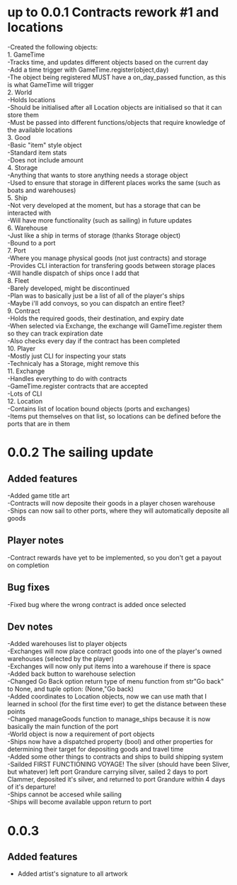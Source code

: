# up to 0.0.1 Contracts rework #1 and locations
-Created the following objects:  
    1. GameTime  
        -Tracks time, and updates different objects based on the current day  
        -Add a time trigger with GameTime.register(object,day)  
        -The object being registered MUST have a on_day_passed function, as this is what GameTime will trigger  
    2. World  
        -Holds locations  
        -Should be initialised after all Location objects are initialised so that it can store them  
        -Must be passed into different functions/objects that require knowledge of the available locations    
    3. Good  
        -Basic "item" style object  
        -Standard item stats   
        -Does not include amount  
    4. Storage  
        -Anything that wants to store anything needs a storage object  
        -Used to ensure that storage in different places works the same (such as boats and warehouses)  
    5. Ship  
        -Not very developed at the moment, but has a storage that can be interacted with  
        -Will have more functionality (such as sailing) in future updates  
    6. Warehouse  
        -Just like a ship in terms of storage (thanks Storage object)  
        -Bound to a port  
    7. Port  
        -Where you manage physical goods (not just contracts) and storage  
        -Provides CLI interaction for transfering goods between storage places  
        -Will handle dispatch of ships once I add that  
    8. Fleet  
        -Barely developed, might be discontinued  
        -Plan was to basically just be a list of all of the player's ships  
        -Maybe i'll add convoys, so you can dispatch an entire fleet?  
    9. Contract  
        -Holds the required goods, their destination, and expiry date  
        -When selected via Exchange, the exchange will GameTime.register them so they can track expiration date  
        -Also checks every day if the contract has been completed  
    10. Player  
        -Mostly just CLI for inspecting your stats  
        -Technicaly has a Storage, might remove this  
    11. Exchange  
        -Handles everything to do with contracts  
        -GameTime.register contracts that are accepted  
        -Lots of CLI  
    12. Location  
        -Contains list of location bound objects (ports and exchanges)  
        -Items put themselves on that list, so locations can be defined before the ports that are in them  
  
# 0.0.2 The sailing update
## Added features  
-Added game title art  
-Contracts will now deposite their goods in a player chosen warehouse  
-Ships can now sail to other ports, where they will automatically deposite all goods  
  
## Player notes  
-Contract rewards have yet to be implemented, so you don't get a payout on completion
  
## Bug fixes
-Fixed bug where the wrong contract is added once selected  
  
## Dev notes  
-Added warehouses list to player objects  
-Exchanges will now place contract goods into one of the player's owned warehouses (selected by the player)  
-Exchanges will now only put items into a warehouse if there is space  
-Added back button to warehouse selection  
-Changed Go Back option return type of menu function from str"Go back" to None, and tuple option: (None,"Go back)  
-Added coordinates to Location objects, now we can use math that I learned in school (for the first time ever) to get the distance between these points  
-Changed manageGoods function to manage_ships because it is now basically the main function of the port  
-World object is now a requirement of port objects  
-Ships now have a dispatched property (bool) and other properties for determining their target for depositing goods and travel time  
-Added some other things to contracts and ships to build shipping system  
-Sailded FIRST FUNCTIONING VOYAGE! The silver (should have been Sliver, but whatever) left port Grandure carrying silver, sailed 2 days to port Clammer, deposited it's silver, and returned to port Grandure within 4 days of it's departure!  
-Ships cannot be accesed while sailing  
-Ships will become available uppon return to port  

# 0.0.3

## Added features
- Added artist's signature to all artwork  